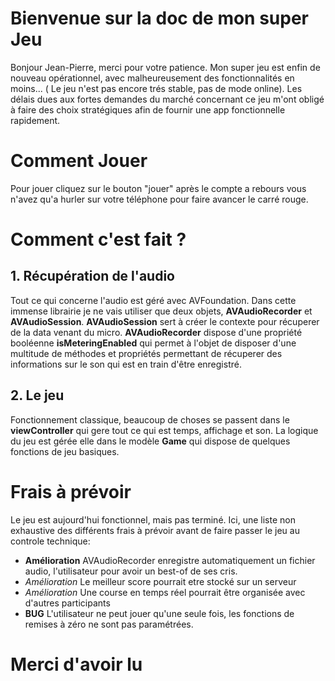# Bienvenue sur la doc de mon super Jeu
Bonjour Jean-Pierre, merci pour votre patience. Mon super jeu est enfin de nouveau opérationnel, avec malheureusement des fonctionnalités en moins... ( Le jeu n'est pas encore trés stable, pas de mode online). Les délais dues aux fortes demandes du marché concernant ce jeu m'ont obligé à faire des choix stratégiques afin de fournir une app fonctionnelle rapidement.

# Comment Jouer
Pour jouer cliquez sur le bouton "jouer" après le compte a rebours vous n'avez qu'a hurler sur votre téléphone pour faire avancer le carré rouge.

# Comment c'est fait ?
## 1. Récupération de l'audio
Tout ce qui concerne l'audio est géré avec AVFoundation. Dans cette immense librairie je ne vais utiliser que deux objets, **AVAudioRecorder** et **AVAudioSession**. **AVAudioSession** sert à créer le contexte pour récuperer de la data venant du micro. **AVAudioRecorder** dispose d'une propriété booléenne **isMeteringEnabled** qui permet à l'objet de disposer d'une multitude de méthodes et propriétés permettant de récuperer des informations sur le son qui est en train d'être enregistré.

## 2. Le jeu
Fonctionnement classique, beaucoup de choses se passent dans le **viewController** qui gere tout ce qui est temps, affichage et son. La logique du jeu est gérée elle dans le modèle **Game** qui dispose de quelques fonctions de jeu basiques.

# Frais à prévoir
Le jeu est aujourd'hui fonctionnel, mais pas terminé. Ici, une liste non exhaustive des différents frais à prévoir avant de faire passer le jeu au controle technique:
- **Amélioration** AVAudioRecorder enregistre automatiquement un fichier audio, l'utilisateur pour avoir un best-of de ses cris.
- *Amélioration* Le meilleur score pourrait etre stocké sur un serveur
- *Amélioration* Une course en temps réel pourrait être organisée avec d'autres participants
- **BUG** L'utilisateur ne peut jouer qu'une seule fois, les fonctions de remises à zéro ne sont pas paramétrées. 

# Merci d'avoir lu
